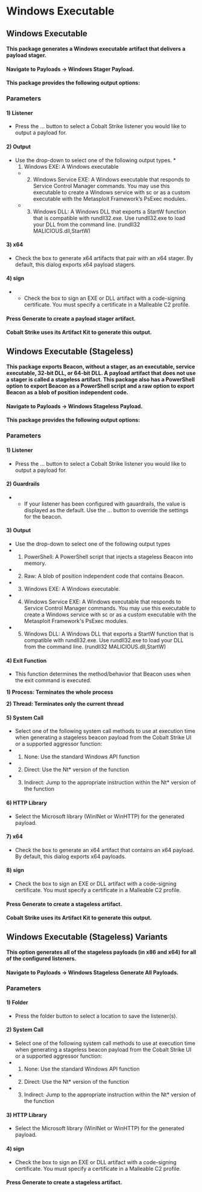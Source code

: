 # Windows Executable

## Windows Executable

#### This package generates a Windows executable artifact that delivers a payload stager.

#### Navigate to Payloads -> Windows Stager Payload.

#### This package provides the following output options:

### Parameters

#### 1) Listener

* Press the ... button to select a Cobalt Strike listener you would like to output a payload for.

#### 2) Output

* Use the drop-down to select one of the following output types.
  *
    1. Windows EXE: A Windows executable
  *
    2. Windows Service EXE: A Windows executable that responds to Service Control Manager commands. You may use this executable to create a Windows service with sc or as a custom executable with the Metasploit Framework’s PsExec modules.
  *
    3. Windows DLL: A Windows DLL that exports a StartW function that is compatible with rundll32.exe. Use rundll32.exe to load your DLL from the command line. (rundll32 MALICIOUS.dll,StartW)

#### 3) x64

* Check the box to generate x64 artifacts that pair with an x64 stager. By default, this dialog exports x64 payload stagers.

#### 4) sign

*
  * Check the box to sign an EXE or DLL artifact with a code-signing certificate. You must specify a certificate in a Malleable C2 profile.

#### Press Generate to create a payload stager artifact.

#### Cobalt Strike uses its Artifact Kit to generate this output.

## Windows Executable (Stageless)

#### This package exports Beacon, without a stager, as an executable, service executable, 32-bit DLL, or 64-bit DLL. A payload artifact that does not use a stager is called a stageless artifact. This package also has a PowerShell option to export Beacon as a PowerShell script and a raw option to export Beacon as a blob of position independent code.

#### Navigate to Payloads -> Windows Stageless Payload.

#### This package provides the following output options:

### Parameters

#### 1) Listener

* Press the ... button to select a Cobalt Strike listener you would like to output a payload for.

#### 2) Guardrails

*
  * If your listener has been configured with gauardrails, the value is displayed as the default. Use the ... button to override the settings for the beacon.

#### 3) Output

* Use the drop-down to select one of the following output types
*
  1. PowerShell: A PowerShell script that injects a stageless Beacon into memory.
*
  2. Raw: A blob of position independent code that contains Beacon.
*
  3. Windows EXE: A Windows executable.
*
  4. Windows Service EXE: A Windows executable that responds to Service Control Manager commands. You may use this executable to create a Windows service with sc or as a custom executable with the Metasploit Framework's PsExec modules.
*
  5. Windows DLL: A Windows DLL that exports a StartW function that is compatible with rundll32.exe. Use rundll32.exe to load your DLL from the command line. (rundll32 MALICIOUS.dll,StartW)

#### 4) Exit Function

* This function determines the method/behavior that Beacon uses when the exit command is executed.

**1) Process: Terminates the whole process**

**2) Thread: Terminates only the current thread**

#### 5) System Call

* Select one of the following system call methods to use at execution time when generating a stageless beacon payload from the Cobalt Strike UI or a supported aggressor function:
*
  1. None: Use the standard Windows API function
*
  2. Direct: Use the Nt\* version of the function
*
  3. Indirect: Jump to the appropriate instruction within the Nt\* version of the function

#### 6) HTTP Library

* Select the Microsoft library (WinINet or WinHTTP) for the generated payload.

#### 7) x64

* Check the box to generate an x64 artifact that contains an x64 payload. By default, this dialog exports x64 payloads.

#### 8) sign

* Check the box to sign an EXE or DLL artifact with a code-signing certificate. You must specify a certificate in a Malleable C2 profile.

#### Press Generate to create a stageless artifact.

#### Cobalt Strike uses its Artifact Kit to generate this output.

## Windows Executable (Stageless) Variants

#### This option generates all of the stageless payloads (in x86 and x64) for all of the configured listeners.

#### Navigate to Payloads -> Windows Stageless Generate All Payloads.

### Parameters

#### 1) Folder

* Press the folder button to select a location to save the listener(s).

#### 2) System Call

* Select one of the following system call methods to use at execution time when generating a stageless beacon payload from the Cobalt Strike UI or a supported aggressor function:
*
  1. None: Use the standard Windows API function
*
  2. Direct: Use the Nt\* version of the function
*
  3. Indirect: Jump to the appropriate instruction within the Nt\* version of the function

#### 3) HTTP Library

* Select the Microsoft library (WinINet or WinHTTP) for the generated payload.

#### 4) sign

* Check the box to sign an EXE or DLL artifact with a code-signing certificate. You must specify a certificate in a Malleable C2 profile.

#### Press Generate to create a stageless artifact.
